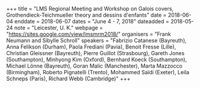 +++
title = "LMS Regional Meeting and Workshop on Galois covers, Grothendieck-Teichmueller theory and dessins d'enfants"
date = 2018-06-04
enddate = 2018-06-07
dates = "June 4 - 7, 2018"
dateadded = 2018-05-24
note = "Leicester, U. K."
webpage = "https://sites.google.com/view/lmsmrm2018/"
organisers = "Frank Neumann and Sibylle Schroll"
speakers = "Fabrizio Catanese (Bayreuth), Anna Felikson (Durham), Paola Frediani (Pavia), Benoit Fresse (Lille), Christian Gleissner (Bayreuth), Pierre Guillot (Strasbourg), Gareth Jones (Southampton), Minhyong Kim (Oxford), Bernhard Koeck (Southampton), Michael Lönne (Bayreuth), Goran Malic (Manchester), Marta Mazzocco (Birmingham), Roberto Pignatelli (Trento), Mohammed Saïdi (Exeter), Leila Schneps (Paris), Richard Webb (Cambridge)"
+++
